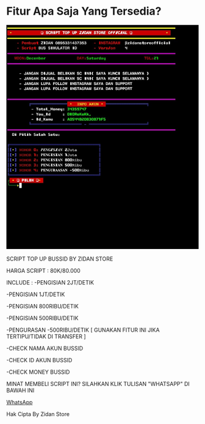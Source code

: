 # Fitur Apa Saja Yang Tersedia?

![alt txt](https://github.com/ZidanStoreOfc/scvip/blob/main/ZIDAN%20STORE.jpg?raw=true)

SCRIPT TOP UP BUSSID BY ZIDAN STORE

HARGA SCRIPT :
80K/80.000

INCLUDE :
-PENGISIAN 2JT/DETIK

-PENGISIAN 1JT/DETIK

-PENGISIAN 800RIBU/DETIK

-PENGISIAN 500RIBU/DETIK

-PENGURASAN -500RIBU/DETIK [ GUNAKAN FITUR INI JIKA TERTIPU/TIDAK DI TRANSFER ]

-CHECK NAMA AKUN BUSSID

-CHECK ID AKUN BUSSID

-CHECK MONEY BUSSID

MINAT MEMBELI SCRIPT INI?
SILAHKAN KLIK TULISAN "WHATSAPP" DI BAWAH INI

[WhatsApp](https://wa.me/62895331437353)

Hak Cipta By Zidan Store
